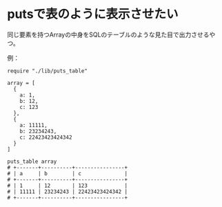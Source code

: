 # putsで表のように表示させたい
同じ要素を持つArrayの中身をSQLのテーブルのような見た目で出力させるやつ。

例：
```
require "./lib/puts_table"

array = [
  {
    a: 1,
    b: 12,
    c: 123
  },
  {
    a: 11111,
    b: 23234243,
    c: 22423423424342
  }
]

puts_table array
# +-------+----------+----------------+
# | a     | b        | c              |
# +-------+----------+----------------+
# | 1     | 12       | 123            |
# | 11111 | 23234243 | 22423423424342 |
# +-------+----------+----------------+
```
